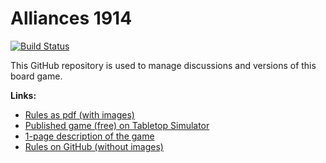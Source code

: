 # Alliances 1914

[![Build Status](https://travis-ci.org/nymanjens/Alliances.svg?branch=master)](https://travis-ci.org/nymanjens/Alliances)

This GitHub repository is used to manage discussions and versions of this board game.

**Links:**

- [Rules as pdf (with images)](http://bit.ly/alliances-1914)
- [Published game (free) on Tabletop Simulator](https://steamcommunity.com/sharedfiles/filedetails/?id=2038974445)
- [1-page description of the game](http://bit.ly/alliances-1914-summary)
- [Rules on GitHub (without images)](Rules.md)
